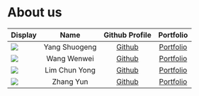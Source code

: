 # About us

Display | Name | Github Profile | Portfolio 
--------|:----:|:--------------:|:---------:
![](https://via.placeholder.com/100.png?text=Photo) | Yang Shuogeng | [Github](https://github.com/) | [Portfolio](docs/team/johndoe.md)
![](https://via.placeholder.com/100.png?text=Photo) | Wang Wenwei | [Github](https://github.com/) | [Portfolio](docs/team/johndoe.md)
![](https://via.placeholder.com/100.png?text=Photo) | Lim Chun Yong  | [Github](https://github.com/) | [Portfolio](docs/team/johndoe.md)
![](https://via.placeholder.com/100.png?text=Photo) | Zhang Yun | [Github](https://github.com/) | [Portfolio](docs/team/johndoe.md)
